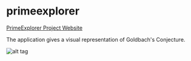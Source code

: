 # primeexplorer

[PrimeExplorer Project Website](http://www.til-sander.de/primeexplorer)

The application gives a visual representation of Goldbach's Conjecture.

![alt tag](http://www.til-sander.de/primeexplorer/zoomout.gif)
